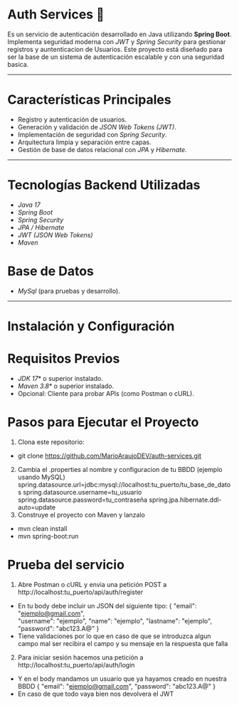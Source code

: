 # Auth Services 🚀  
Es un servicio de autenticación desarrollado en Java utilizando **Spring Boot**. Implementa seguridad moderna con *JWT* y *Spring Security* para gestionar registros
y auntenticacion de Usuarios. Este proyecto está diseñado para ser la base de un sistema de autenticación escalable y con una seguridad basica.  

---

# Características Principales  
- Registro y autenticación de usuarios.  
- Generación y validación de *JSON Web Tokens (JWT)*.  
- Implementación de seguridad con *Spring Security*.  
- Arquitectura limpia y separación entre capas.  
- Gestión de base de datos relacional con *JPA* y *Hibernate*.  

---

# Tecnologías Backend Utilizadas  
- *Java 17*  
- *Spring Boot*  
- *Spring Security*  
- *JPA / Hibernate*  
- *JWT (JSON Web Tokens)*  
- *Maven*  

# Base de Datos  
- *MySql* (para pruebas y desarrollo).  

---

# Instalación y Configuración  
# Requisitos Previos  
- *JDK 17** o superior instalado.  
- *Maven 3.8** o superior instalado.  
- Opcional: Cliente para probar APIs (como Postman o cURL).  

# Pasos para Ejecutar el Proyecto  
1. Clona este repositorio:  
 - git clone https://github.com/MarioAraujoDEV/auth-services.git
2. Cambia el .properties al nombre y configuracion de tu BBDD (ejemplo usando MySQL)
  spring.datasource.url=jdbc:mysql://localhost:tu_puerto/tu_base_de_datos
  spring.datasource.username=tu_usuario
  spring.datasource.password=tu_contraseña
  spring.jpa.hibernate.ddl-auto=update
3. Construye el proyecto con Maven y lanzalo
 - mvn clean install
 - mvn spring-boot:run

# Prueba del servicio 
1. Abre  Postman o cURL y envia una petición POST a http://localhost:tu_puerto/api/auth/register
 - En tu body debe incluir un JSON del siguiente tipo:
  {
    "email": "ejemplo@gmail.com",  
    "username": "ejemplo",
    "name": "ejemplo",
    "lastname": "ejemplo",
    "password": "abc123.A@"
  }
 - Tiene validaciones por lo que en caso de que se introduzca algun campo mal ser recibira el campo y su mensaje en la respuesta que falla
2. Para iniciar sesión hacemos una petición a  http://localhost:tu_puerto/api/auth/login
 - Y en el body mandamos un usuario que ya hayamos creado en nuestra BBDD
   {
    "email": "ejemplo@gmail.com",
    "password": "abc123.A@"
   }
  - En caso de que todo vaya bien nos devolvera el JWT 
